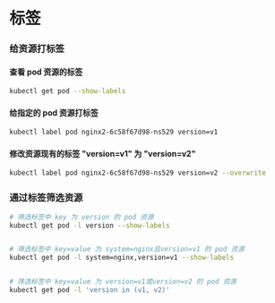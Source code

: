 # 标签

### 给资源打标签

#### 查看 pod 资源的标签

```bash
kubectl get pod --show-labels
```

#### 给指定的 pod 资源打标签

```bash
kubectl label pod nginx2-6c58f67d98-ns529 version=v1
```

#### 修改资源现有的标签 "version=v1" 为 "version=v2"

```bash
kubectl label pod nginx2-6c58f67d98-ns529 version=v2 --overwrite
```



### 通过标签筛选资源

```bash
# 筛选标签中 key 为 version 的 pod 资源
kubectl get pod -l version --show-labels


# 筛选标签中 key=value 为 system=nginx且version=v1 的 pod 资源
kubectl get pod -l system=nginx,version=v1 --show-labels


# 筛选标签中 key=value 为 version=v1或version=v2 的 pod 资源
kubectl get pod -l 'version in (v1, v2)'

```
